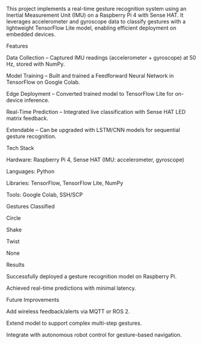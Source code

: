 This project implements a real-time gesture recognition system using an Inertial Measurement Unit (IMU) on a Raspberry Pi 4 with Sense HAT. It leverages accelerometer and gyroscope data to classify gestures with a lightweight TensorFlow Lite model, enabling efficient deployment on embedded devices.

Features

Data Collection – Captured IMU readings (accelerometer + gyroscope) at 50 Hz, stored with NumPy.

Model Training – Built and trained a Feedforward Neural Network in TensorFlow on Google Colab.

Edge Deployment – Converted trained model to TensorFlow Lite for on-device inference.

Real-Time Prediction – Integrated live classification with Sense HAT LED matrix feedback.

Extendable – Can be upgraded with LSTM/CNN models for sequential gesture recognition.

Tech Stack

Hardware: Raspberry Pi 4, Sense HAT (IMU: accelerometer, gyroscope)

Languages: Python

Libraries: TensorFlow, TensorFlow Lite, NumPy

Tools: Google Colab, SSH/SCP

Gestures Classified

Circle

Shake

Twist

None

Results

Successfully deployed a gesture recognition model on Raspberry Pi.

Achieved real-time predictions with minimal latency.

Future Improvements

Add wireless feedback/alerts via MQTT or ROS 2.

Extend model to support complex multi-step gestures.

Integrate with autonomous robot control for gesture-based navigation.
